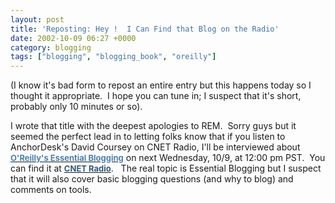 ```yaml
---
layout: post
title: 'Reposting: Hey !  I Can Find that Blog on the Radio'
date: 2002-10-09 06:27 +0000
category: blogging
tags: ["blogging", "blogging_book", "oreilly"]
---
```

<p>(I know it's bad form to repost an entire entry but this happens today so I thought it appropriate.&nbsp; I hope you can tune in; I suspect that it's short, probably only 10 minutes or so).</p>
<p>I wrote that title with the deepest apologies to REM.&nbsp; Sorry guys but it seemed the perfect lead in to letting folks know that if you listen to AnchorDesk's David Coursey on CNET Radio, I'll be interviewed about <a href="https://web.archive.org/web/20021013031121/http://www.amazon.com/exec/obidos/tg/detail/-/0596003889/qid=1033557908/sr=8-1/ref=sr_8_1/002-4202734-9602408?v=glance&amp;n=507846"><strong><font color="#4c80ad" size="2">O'Reilly's Essential Blogging</font></strong></a> on next Wednesday, 10/9, at 12:00 pm PST.&nbsp;&nbsp;You can&nbsp;find it at <a href="https://web.archive.org/web/20021013031121/http://www.cnetradio.com/"><strong><font color="#345877" size="2">CNET Radio</font></strong></a>.&nbsp;&nbsp; The real topic is&nbsp;Essential Blogging but I suspect that it will also cover basic blogging questions (and why to blog) and comments on tools.</p>